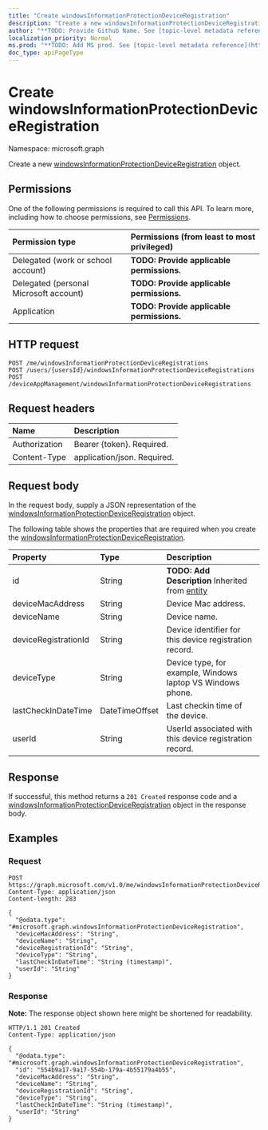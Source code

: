 ```yaml
---
title: "Create windowsInformationProtectionDeviceRegistration"
description: "Create a new windowsInformationProtectionDeviceRegistration object."
author: "**TODO: Provide Github Name. See [topic-level metadata reference](https://msgo.azurewebsites.net/add/document/guidelines/metadata.html#topic-level-metadata)**"
localization_priority: Normal
ms.prod: "**TODO: Add MS prod. See [topic-level metadata reference](https://msgo.azurewebsites.net/add/document/guidelines/metadata.html#topic-level-metadata)**"
doc_type: apiPageType
---
```


# Create windowsInformationProtectionDeviceRegistration
Namespace: microsoft.graph



Create a new [windowsInformationProtectionDeviceRegistration](../resources/windowsinformationprotectiondeviceregistration.md) object.

## Permissions
One of the following permissions is required to call this API. To learn more, including how to choose permissions, see [Permissions](/graph/permissions-reference).

|Permission type|Permissions (from least to most privileged)|
|:---|:---|
|Delegated (work or school account)|**TODO: Provide applicable permissions.**|
|Delegated (personal Microsoft account)|**TODO: Provide applicable permissions.**|
|Application|**TODO: Provide applicable permissions.**|

## HTTP request

<!-- {
  "blockType": "ignored"
}
-->
``` http
POST /me/windowsInformationProtectionDeviceRegistrations
POST /users/{usersId}/windowsInformationProtectionDeviceRegistrations
POST /deviceAppManagement/windowsInformationProtectionDeviceRegistrations
```

## Request headers
|Name|Description|
|:---|:---|
|Authorization|Bearer {token}. Required.|
|Content-Type|application/json. Required.|

## Request body
In the request body, supply a JSON representation of the [windowsInformationProtectionDeviceRegistration](../resources/windowsinformationprotectiondeviceregistration.md) object.

The following table shows the properties that are required when you create the [windowsInformationProtectionDeviceRegistration](../resources/windowsinformationprotectiondeviceregistration.md).

|Property|Type|Description|
|:---|:---|:---|
|id|String|**TODO: Add Description** Inherited from [entity](../resources/entity.md)|
|deviceMacAddress|String|Device Mac address.|
|deviceName|String|Device name.|
|deviceRegistrationId|String|Device identifier for this device registration record.|
|deviceType|String|Device type, for example, Windows laptop VS Windows phone.|
|lastCheckInDateTime|DateTimeOffset|Last checkin time of the device.|
|userId|String|UserId associated with this device registration record.|



## Response

If successful, this method returns a `201 Created` response code and a [windowsInformationProtectionDeviceRegistration](../resources/windowsinformationprotectiondeviceregistration.md) object in the response body.

## Examples

### Request
<!-- {
  "blockType": "request",
  "name": "create_windowsinformationprotectiondeviceregistration_from_"
}
-->
``` http
POST https://graph.microsoft.com/v1.0/me/windowsInformationProtectionDeviceRegistrations
Content-Type: application/json
Content-length: 283

{
  "@odata.type": "#microsoft.graph.windowsInformationProtectionDeviceRegistration",
  "deviceMacAddress": "String",
  "deviceName": "String",
  "deviceRegistrationId": "String",
  "deviceType": "String",
  "lastCheckInDateTime": "String (timestamp)",
  "userId": "String"
}
```


### Response
**Note:** The response object shown here might be shortened for readability.
<!-- {
  "blockType": "response",
  "truncated": true,
  "@odata.type": "microsoft.graph.windowsInformationProtectionDeviceRegistration"
}
-->
``` http
HTTP/1.1 201 Created
Content-Type: application/json

{
  "@odata.type": "#microsoft.graph.windowsInformationProtectionDeviceRegistration",
  "id": "554b9a17-9a17-554b-179a-4b55179a4b55",
  "deviceMacAddress": "String",
  "deviceName": "String",
  "deviceRegistrationId": "String",
  "deviceType": "String",
  "lastCheckInDateTime": "String (timestamp)",
  "userId": "String"
}
```

